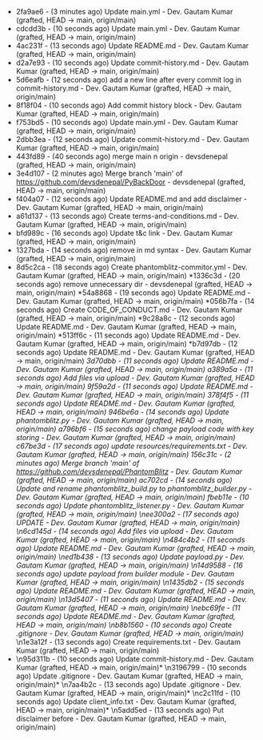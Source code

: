 * 2fa9ae6 - (3 minutes ago) Update main.yml - Dev. Gautam Kumar (grafted, HEAD -> main, origin/main)
* cdcdd3b - (10 seconds ago) Update main.yml - Dev. Gautam Kumar (grafted, HEAD -> main, origin/main)
* 4ac231f - (13 seconds ago) Update README.md - Dev. Gautam Kumar (grafted, HEAD -> main, origin/main)
* d2a7e93 - (10 seconds ago) Update commit-history.md - Dev. Gautam Kumar (grafted, HEAD -> main, origin/main)
* 5d6eafb - (12 seconds ago) add a new line after every commit log in commit-history.md - Dev. Gautam Kumar (grafted, HEAD -> main, origin/main)
* 8f18f04 - (10 seconds ago) Add commit history block - Dev. Gautam Kumar (grafted, HEAD -> main, origin/main)
* f753bd5 - (10 seconds ago) Update main.yml - Dev. Gautam Kumar (grafted, HEAD -> main, origin/main)
* 2dbb3ea - (12 seconds ago) Update commit-history.md - Dev. Gautam Kumar (grafted, HEAD -> main, origin/main)
* 443fd89 - (40 seconds ago) merge main n origin - devsdenepal (grafted, HEAD -> main, origin/main)
* 3e4d107 - (2 minutes ago) Merge branch 'main' of https://github.com/devsdenepal/PyBackDoor - devsdenepal (grafted, HEAD -> main, origin/main)
* f404a07 - (12 seconds ago) Update README.md and add disclaimer - Dev. Gautam Kumar (grafted, HEAD -> main, origin/main)
* a61d137 - (13 seconds ago) Create terms-and-conditions.md - Dev. Gautam Kumar (grafted, HEAD -> main, origin/main)
* bfd989c - (16 seconds ago) Update t&c link - Dev. Gautam Kumar (grafted, HEAD -> main, origin/main)
* 1327bda - (14 seconds ago) remove in md syntax - Dev. Gautam Kumar (grafted, HEAD -> main, origin/main)
* 8d5c2ca - (18 seconds ago) Create phantomblitz-commitor.yml - Dev. Gautam Kumar (grafted, HEAD -> main, origin/main)
*1336c3d - (20 seconds ago) remove unnecessary dir - devsdenepal (grafted, HEAD -> main, origin/main)
*54a8868 - (19 seconds ago) Update README.md - Dev. Gautam Kumar (grafted, HEAD -> main, origin/main)
*056b7fa - (14 seconds ago) Create CODE_OF_CONDUCT.md - Dev. Gautam Kumar (grafted, HEAD -> main, origin/main)
*9c28a8c - (12 seconds ago) Update README.md - Dev. Gautam Kumar (grafted, HEAD -> main, origin/main)
*513ff6c - (11 seconds ago) Update README.md - Dev. Gautam Kumar (grafted, HEAD -> main, origin/main)
*b7d97db - (12 seconds ago) Update README.md - Dev. Gautam Kumar (grafted, HEAD -> main, origin/main)
*3d70dbb - (11 seconds ago) Update README.md - Dev. Gautam Kumar (grafted, HEAD -> main, origin/main)
*a389a5a - (11 seconds ago) Add files via upload - Dev. Gautam Kumar (grafted, HEAD -> main, origin/main)
*9f59a2d - (11 seconds ago) Update README.md - Dev. Gautam Kumar (grafted, HEAD -> main, origin/main)
*378f4f5 - (11 seconds ago) Update README.md - Dev. Gautam Kumar (grafted, HEAD -> main, origin/main)
*946be6a - (14 seconds ago) Update phantomblitz.py - Dev. Gautam Kumar (grafted, HEAD -> main, origin/main)
*a796bf6 - (15 seconds ago) change payload code with key storing - Dev. Gautam Kumar (grafted, HEAD -> main, origin/main)
*c67be3d - (17 seconds ago) update resources/requirements.txt - Dev. Gautam Kumar (grafted, HEAD -> main, origin/main)
*156c31c - (2 minutes ago) Merge branch 'main' of https://github.com/devsdenepal/PhantomBlitz - Dev. Gautam Kumar (grafted, HEAD -> main, origin/main)
*ac702cd - (14 seconds ago) Update and rename phantomblitz_build.py to phantomblitz_builder.py - Dev. Gautam Kumar (grafted, HEAD -> main, origin/main)
*fbeb11e - (10 seconds ago) Update phantomblitz_listener.py - Dev. Gautam Kumar (grafted, HEAD -> main, origin/main)* \nee300a2 - (17 seconds ago) UPDATE - Dev. Gautam Kumar (grafted, HEAD -> main, origin/main)* \n6cd145d - (14 seconds ago) Add files via upload - Dev. Gautam Kumar (grafted, HEAD -> main, origin/main)* \n484c4b2 - (11 seconds ago) Update README.md - Dev. Gautam Kumar (grafted, HEAD -> main, origin/main)* \ned1b438 - (13 seconds ago) Update payload.py - Dev. Gautam Kumar (grafted, HEAD -> main, origin/main)* \n14d9588 - (16 seconds ago) update payload from builder module - Dev. Gautam Kumar (grafted, HEAD -> main, origin/main)* \n1435db2 - (15 seconds ago) Update README.md - Dev. Gautam Kumar (grafted, HEAD -> main, origin/main)* \n13d5407 - (11 seconds ago) Update README.md - Dev. Gautam Kumar (grafted, HEAD -> main, origin/main)* \nebc69fe - (11 seconds ago) Update README.md - Dev. Gautam Kumar (grafted, HEAD -> main, origin/main)* \nb8b1560 - (10 seconds ago) Create .gitignore - Dev. Gautam Kumar (grafted, HEAD -> main, origin/main)* \n1e3a12f - (13 seconds ago) Create requirements.txt - Dev. Gautam Kumar (grafted, HEAD -> main, origin/main)
* \n95d311b - (10 seconds ago) Update commit-history.md - Dev. Gautam Kumar (grafted, HEAD -> main, origin/main)* \n3196799 - (10 seconds ago) Update .gitignore - Dev. Gautam Kumar (grafted, HEAD -> main, origin/main)* \n7aa4b2c - (13 seconds ago) Update .gitignore - Dev. Gautam Kumar (grafted, HEAD -> main, origin/main)* \nc2c11fd - (10 seconds ago) Update client_info.txt - Dev. Gautam Kumar (grafted, HEAD -> main, origin/main)* \n5add5ed - (13 seconds ago) Put disclaimer before - Dev. Gautam Kumar (grafted, HEAD -> main, origin/main)